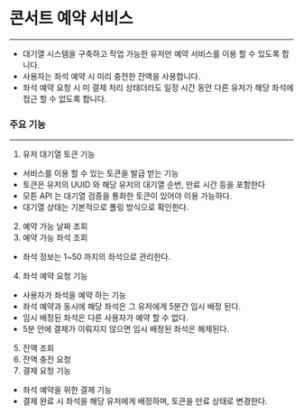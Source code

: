 # 콘서트 예약 서비스

---

- 대기열 시스템을 구축하고 작업 가능한 유저만 예약 서비스를 이용 할 수 있도록 합니다.
- 사용자는 좌석 예약 시 미리 충전한 잔액을 사용합니다.
- 좌석 예약 요청 시 미 결제 처리 상태더라도 일정 시간 동안 다른 유저가 해당 좌석에 접근 할 수 없도록 합니다.

### 주요 기능

---

1. 유저 대기열 토큰 기능
- 서비스를 이용 할 수 있는 토큰을 발급 받는 기능
- 토큰은 유저의 UUID 와 해당 유저의 대기열 순번, 만료 시간 등을 포함한다
- 모튼 API 는 대기열 검증을 통화한 토큰이 있어야 이용 가능하다.
- 대기열 상태는 기본적으로 폴링 방식으로 확인한다.

2. 예약 가능 날짜 조회
3. 예약 가능 좌석 조회
- 좌석 정보는 1~50 까지의 좌석으로 관리한다.

4. 좌석 예약 요청 기능
- 사용자가 좌석을 예약 하는 기능
- 좌석 예약과 동시에 해당 좌석은 그 유저에게 5분간 임시 배정 된다.
- 임시 배정된 좌석은 다른 사용자가 예약 할 수 없다.
- 5분 안에 결제가 이뤄지지 않으면 임시 배정된 좌석은 해제된다.

5. 잔액 조회
6. 잔액 충전 요청
7. 결제 요청 기능
- 좌석 예약을 위한 결제 기능
- 결제 완료 시 좌석을 해당 유저에게 배정하며, 토큰을 만료 상태로 변경한다.
